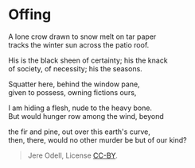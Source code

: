 # Offing

A lone crow drawn to snow melt on tar paper  
tracks the winter sun across the patio roof.

His is the black sheen of certainty; his the knack  
of society, of necessity; his the seasons.

Squatter here, behind the window pane,  
given to possess, owning fictions ours,

I am hiding a flesh, nude to the heavy bone.  
But would hunger row among the wind, beyond

the fir and pine, out over this earth's curve,  
then, there, would no other murder be but of our kind?

>Jere Odell, License [CC-BY](https://creativecommons.org/licenses/by/4.0/).